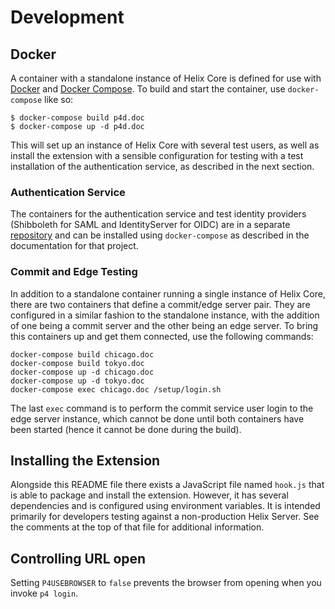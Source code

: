 # Development

## Docker

A container with a standalone instance of Helix Core is defined for use with
[Docker](https://www.docker.com) and [Docker
Compose](https://docs.docker.com/compose/). To build and start the container,
use `docker-compose` like so:

```shell
$ docker-compose build p4d.doc
$ docker-compose up -d p4d.doc
```

This will set up an instance of Helix Core with several test users, as well as
install the extension with a sensible configuration for testing with a test
installation of the authentication service, as described in the next section.

### Authentication Service

The containers for the authentication service and test identity providers
(Shibboleth for SAML and IdentityServer for OIDC) are in a separate
[repository](https://github.com/perforce/helix-authentication-service) and can
be installed using `docker-compose` as described in the documentation for that
project.

### Commit and Edge Testing

In addition to a standalone container running a single instance of Helix Core,
there are two containers that define a commit/edge server pair. They are
configured in a similar fashion to the standalone instance, with the addition of
one being a commit server and the other being an edge server. To bring this
containers up and get them connected, use the following commands:

```shell
docker-compose build chicago.doc
docker-compose build tokyo.doc
docker-compose up -d chicago.doc
docker-compose up -d tokyo.doc
docker-compose exec chicago.doc /setup/login.sh
```

The last `exec` command is to perform the commit service user login to the edge
server instance, which cannot be done until both containers have been started
(hence it cannot be done during the build).

## Installing the Extension

Alongside this README file there exists a JavaScript file named `hook.js` that
is able to package and install the extension. However, it has several
dependencies and is configured using environment variables. It is intended
primarily for developers testing against a non-production Helix Server. See the
comments at the top of that file for additional information.

## Controlling URL open

Setting `P4USEBROWSER` to `false` prevents the browser from opening when you
invoke `p4 login`.

